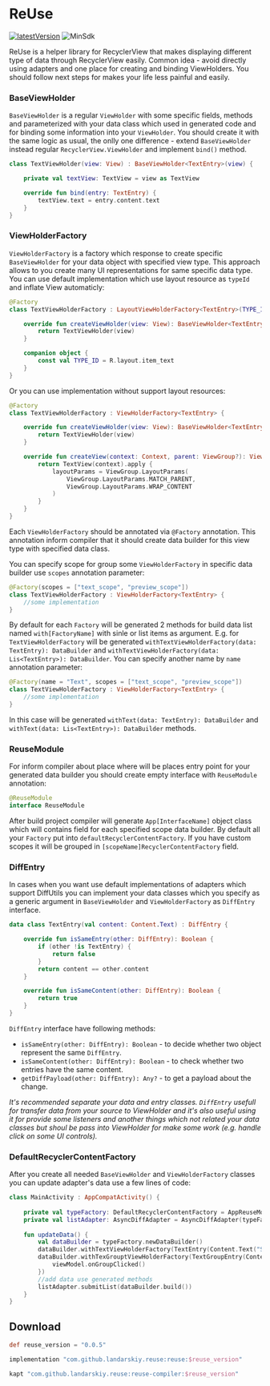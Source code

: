 # ReUse
[![latestVersion](https://jitpack.io/v/landarskiy/reuse.svg)](https://jitpack.io/#landarskiy/reuse)
![MinSdk](https://img.shields.io/badge/API-21%2B-brightgreen.svg?style=flat)

ReUse is a helper library for RecyclerView that makes displaying different type of data through RecyclerView easily. Common idea - avoid directly using adapters and one place for creating and binding ViewHolders. You should follow next steps for makes your life less painful and easily.

### BaseViewHolder

`BaseViewHolder` is a regular `ViewHolder` with some specific fields, methods and parameterized with your data class which used in generated code and for binding some information into your `ViewHolder`. You should create it with the same logic as usual, the onlly one difference - extend `BaseViewHolder` instead regular `RecyclerView.ViewHolder` and implement `bind()` method.

```kotlin
class TextViewHolder(view: View) : BaseViewHolder<TextEntry>(view) {

    private val textView: TextView = view as TextView

    override fun bind(entry: TextEntry) {
        textView.text = entry.content.text
    }
}
```

### ViewHolderFactory

`ViewHolderFactory` is a factory which response to create specific `BaseViewHolder` for your data object with specified view type. This approach allows to you create many UI representations for same specific data type. You can use default implementation which use layout resource as `typeId` and inflate View automaticly:

```kotlin
@Factory
class TextViewHolderFactory : LayoutViewHolderFactory<TextEntry>(TYPE_ID) {

    override fun createViewHolder(view: View): BaseViewHolder<TextEntry> {
        return TextViewHolder(view)
    }

    companion object {
        const val TYPE_ID = R.layout.item_text
    }
}
```

Or you can use implementation without support layout resources:

```kotlin
@Factory
class TextViewHolderFactory : ViewHolderFactory<TextEntry> {

    override fun createViewHolder(view: View): BaseViewHolder<TextEntry> {
        return TextViewHolder(view)
    }

    override fun createView(context: Context, parent: ViewGroup?): View {
        return TextView(context).apply {
            layoutParams = ViewGroup.LayoutParams(
                ViewGroup.LayoutParams.MATCH_PARENT,
                ViewGroup.LayoutParams.WRAP_CONTENT
            )
        }
    }
}
```

Each `ViewHolderFactory` should be annotated via `@Factory` annotation. This annotation inform compiler that it should create data builder for this view type with specified data class.

You can specify scope for group some `ViewHolderFactory` in specific data builder use `scopes` annotation parameter:

```kotlin
@Factory(scopes = ["text_scope", "preview_scope"])
class TextViewHolderFactory : ViewHolderFactory<TextEntry> {
    //some implementation
}
```

By default for each `Factory` will be generated 2 methods for build data list named `with[FactoryName]` with sinle or list items as argument. E.g. for `TextViewHolderFactory` will be generated `withTextViewHolderFactory(data: TextEntry): DataBuilder` and `withTextViewHolderFactory(data: Lis<TextEntry>): DataBuilder`. You can specify another name by `name` annotation parameter:

```kotlin
@Factory(name = "Text", scopes = ["text_scope", "preview_scope"])
class TextViewHolderFactory : ViewHolderFactory<TextEntry> {
    //some implementation
}
```

In this case will be generated `withText(data: TextEntry): DataBuilder` and `withText(data: Lis<TextEntry>): DataBuilder` methods.

### ReuseModule

For inform compiler about place where will be places entry point for your generated data builder you should create empty interface with `ReuseModule` annotation:

```kotlin
@ReuseModule
interface ReuseModule
```
After build project compiler will generate `App[InterfaceName]` object class which will contains field for each specified scope data builder. By default all your `Factory` put into `defaultRecyclerContentFactory`. If you have custom scopes it will be grouped in `[scopeName]RecyclerContentFactory` field.

### DiffEntry

In cases when you want use default implementations of adapters which support DiffUtils you can implement your data classes which you specify as a generic argument in `BaseViewHolder` and `ViewHolderFactory` as `DiffEntry` interface. 

```kotlin
data class TextEntry(val content: Content.Text) : DiffEntry {

    override fun isSameEntry(other: DiffEntry): Boolean {
        if (other !is TextEntry) {
            return false
        }
        return content == other.content
    }

    override fun isSameContent(other: DiffEntry): Boolean {
        return true
    }
}
```

`DiffEntry` interface have following methods:
- `isSameEntry(other: DiffEntry): Boolean` - to decide whether two object represent the same `DiffEntry`.
- `isSameContent(other: DiffEntry): Boolean` - to check whether two entries have the same content.
- `getDiffPayload(other: DiffEntry): Any?` - to get a payload about the change.

*It's recommended separate your data and entry classes. `DiffEntry` usefull for transfer data from your source to ViewHolder and it's also useful using it for provide some listeners and another things which not related 
your data classes but shoul be pass into ViewHolder for make some work (e.g. handle click on some UI controls).*

### DefaultRecyclerContentFactory

After you create all needed `BaseViewHolder` and `ViewHolderFactory` classes you can update adapter's data use a few lines of code:

```kotlin
class MainActivity : AppCompatActivity() {
    
    private val typeFactory: DefaultRecyclerContentFactory = AppReuseModule.defaultRecyclerContentFactory
    private val listAdapter: AsyncDiffAdapter = AsyncDiffAdapter(typeFactory.types)
        
    fun updateData() {
        val dataBuilder = typeFactory.newDataBuilder()
        dataBuilder.withTextViewHolderFactory(TextEntry(Content.Text("Some text", Content.Text.Style.H3))
        dataBuilder.withTexGrouptViewHolderFactory(TextGroupEntry(Content.GroupHeader(true)) {
            viewModel.onGroupClicked()
        })
        //add data use generated methods
        listAdapter.submitList(dataBuilder.build())
    }
}
```

## Download

```groovy
def reuse_version = "0.0.5"

implementation "com.github.landarskiy.reuse:reuse:$reuse_version"

kapt "com.github.landarskiy.reuse:reuse-compiler:$reuse_version"
```
